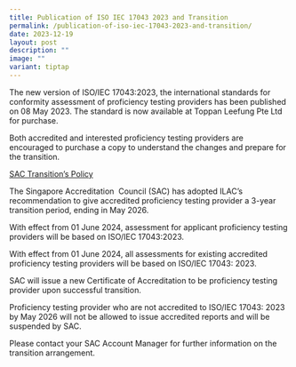 ```yaml
---
title: Publication of ISO IEC 17043 2023 and Transition
permalink: /publication-of-iso-iec-17043-2023-and-transition/
date: 2023-12-19
layout: post
description: ""
image: ""
variant: tiptap
---
```

<p>The new version of ISO/IEC 17043:2023, the international standards for conformity assessment of proficiency testing providers has been published on 08 May 2023. The standard is now available at Toppan Leefung Pte Ltd for purchase.</p><p>Both accredited and interested proficiency testing providers are encouraged to purchase a copy to understand the changes and prepare for the transition.</p><p><u>SAC Transition’s Policy</u></p><p>The Singapore Accreditation&nbsp; Council (SAC) has adopted ILAC’s recommendation to give accredited proficiency testing provider a 3-year transition period, ending in May 2026.</p><p>With effect from 01 June 2024, assessment for applicant proficiency testing providers will be based on ISO/IEC 17043:2023.</p><p>With effect from 01 June 2024, all assessments for existing accredited proficiency testing providers will be based on ISO/IEC 17043: 2023.</p><p>SAC will issue a new Certificate of Accreditation to be proficiency testing provider upon successful transition.</p><p>Proficiency testing provider who are not accredited to ISO/IEC 17043: 2023 by May 2026 will not be allowed to issue accredited reports and will be suspended by SAC.</p><p></p><p>Please contact your SAC Account Manager for further information on the transition arrangement.</p>